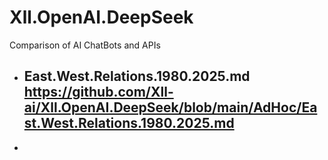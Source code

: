 # Xll.OpenAI.DeepSeek
Comparison of AI ChatBots and APIs

- ## East.West.Relations.1980.2025.md<br> https://github.com/Xll-ai/Xll.OpenAI.DeepSeek/blob/main/AdHoc/East.West.Relations.1980.2025.md

- 
